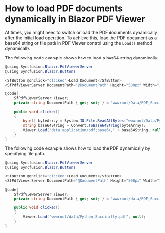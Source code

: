 # How to load PDF documents dynamically in Blazor PDF Viewer

At times, you might need to switch or load the PDF documents dynamically after the initial load operation. To achieve this, load the PDF document as a base64 string or file path in PDF Viewer control using the `Load()` method dynamically.

The following code example shows how to load a bas64 string dynamically.

```csharp
@using Syncfusion.Blazor.PdfViewerServer
@using Syncfusion.Blazor.Buttons

<SfButton @onclick="clicked">Load Document</SfButton>
<SfPdfViewerServer DocumentPath="@DocumentPath" Height="500px" Width="1060px" @ref="Viewer"></SfPdfViewerServer>

@code{
    SfPdfViewerServer Viewer;
    private string DocumentPath { get; set; } = "wwwroot/Data/PDF_Succinctly.pdf";

    public void clicked()
    {
        byte[] byteArray = System.IO.File.ReadAllBytes("wwwroot/Data/Python_Succinctly.pdf");
        string base64String = Convert.ToBase64String(byteArray);
        Viewer.Load("data:application/pdf;base64," + base64String, null);
    }
}
```

The following code example shows how to load the PDF dynamically by specifying file path.

```csharp
@using Syncfusion.Blazor.PdfViewerServer
@using Syncfusion.Blazor.Buttons

<SfButton @onclick="clicked">Load Document</SfButton>
<SfPdfViewerServer DocumentPath="@DocumentPath" Height="500px" Width="1060px" @ref="Viewer"></SfPdfViewerServer>

@code{
    SfPdfViewerServer Viewer;
    private string DocumentPath { get; set; } = "wwwroot/data/PDF_Succinctly.pdf";

    public void clicked()
    {
        Viewer.Load("wwwroot/data/Python_Succinctly.pdf", null);
    }
}
```
